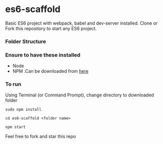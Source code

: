 # es6-scaffold
Basic ES6 project with webpack, babel and dev-server installed. Clone or Fork this repository to start any ES6 project.

### Folder Structure


### Ensure to have these installed
- Node
- NPM .Can be downloaded from [here](https://nodejs.org/en/)

### To run
Using Terminal (or Command Prompt), change directory to downloaded folder

`sudo npm install`

`cd es6-scaffold <folder name>`

`npm start`


Feel free to fork and star this repo
